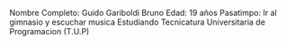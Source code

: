 Nombre Completo: Guido Gariboldi Bruno
Edad: 19 años
Pasatimpo: Ir al gimnasio y escuchar musica
Estudiando Tecnicatura Universitaria de Programacion (T.U.P)